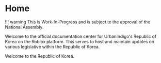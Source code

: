 # Home

!!! warning
    This is Work-In-Progress and is subject to the approval of the National Assembly.

Welcome to the official documentation center for UrbanIndigo's Republic of Korea on the Roblox platform. This serves to host and maintain updates on various legislative within the Republic of Korea.

Welcome to the Republic of Korea.